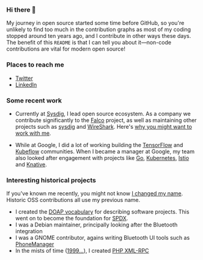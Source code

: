 ### Hi there 👋

<!--
**ewilderj/ewilderj** is a ✨ _special_ ✨ repository because its `README.md` (this file) appears on your GitHub profile.

Here are some ideas to get you started:

- 🔭 I’m currently working on ...
- 🌱 I’m currently learning ...
- 👯 I’m looking to collaborate on ...
- 🤔 I’m looking for help with ...
- 💬 Ask me about ...
- 📫 How to reach me: ...
- 😄 Pronouns: ...
- ⚡ Fun fact: ...
-->

My journey in open source started some time before GitHub, so you're unlikely to find too much in the contribution graphs as most of my coding stopped around ten years ago, and I contribute in other ways these days. The benefit of this `README` is that I can tell you about it—non-code contributions are vital for modern open source!

### Places to reach me

* [Twitter](https://twitter.com/edd)
* [LinkedIn](https://www.linkedin.com/in/wilder-james/)

### Some recent work

* Currently at [Sysdig](https://sysdig.com/), I lead open source ecosystem. As a company we contribute significantly to the [Falco](https://falco.org/) project, as well as maintaining other projects such as [sysdig](https://github.com/draios/sysdig) and [WireShark](https://www.wireshark.org/). Here's [why you might want to work with me](https://medium.com/@edd/why-work-with-me-84e7e8b43f15).

* While at Google, I did a lot of working building the [TensorFlow](https://tensorflow.org) and [Kubeflow](https://kubeflow.org/) communities. When I became a manager at Google, my team also looked after engagement with projects like [Go](https://golang.org/), [Kubernetes](https://k8s.io/), [Istio](https://istio.io/) and [Knative](https://knative.dev).

### Interesting historical projects

If you've known me recently, you might not know [I changed my name](https://medium.com/@edd/wilder-james-57a00bd8822d). Historic OSS contributions all use my previous name.

* I created the [DOAP vocabulary](https://github.com/ewilderj/doap) for describing software projects. This went on to become the foundation for [SPDX](https://spdx.dev/).
* I was a Debian maintainer, principally looking after the Bluetooth integration
* I was a GNOME contributor, agains writing Bluetooth UI tools such as [PhoneManager](https://wiki.gnome.org/Attic/PhoneManager)
* In the mists of time ([1999...](https://github.com/gggeek/phpxmlrpc/blob/fc90293aaf6d8ef8fa1cd6152f6237c0bdfea4a7/doc/ChangeLog#L1614)), I created [PHP XML-RPC](http://gggeek.github.io/phpxmlrpc/)
